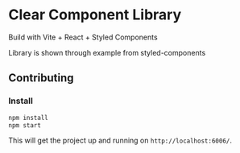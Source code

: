 # Clear Component Library

Build with Vite + React + Styled Components

Library is shown through example from styled-components

## Contributing

### Install

```bash
npm install
npm start
```

This will get the project up and running on `http://localhost:6006/`.
